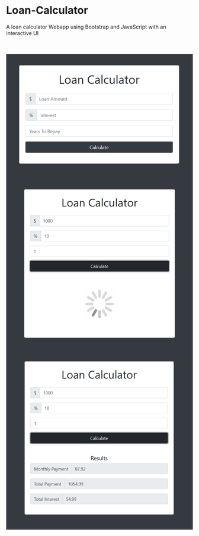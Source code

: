 # Loan-Calculator
A loan calculator Webapp using Bootstrap and JavaScript with an interactive UI

<br>
<br>
<img src="./Images/1.png"
     alt=""
     style="float: left; width = 33%" />
<img src="./Images/2.png"
     alt=""
     style="float: left; width = 33%" />
 <img src="./Images/3.png"
     alt=""
     style="float: left; width = 33%" />

